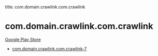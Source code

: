 title: com.domain.crawlink.com.crawlink
# com.domain.crawlink.com.crawlink


[Google Play Store](https://play.google.com/store/apps/details?id=com.domain.crawlink.com.crawlink)


* [com.domain.crawlink.com.crawlink-7](./com.domain.crawlink.com.crawlink-7/)